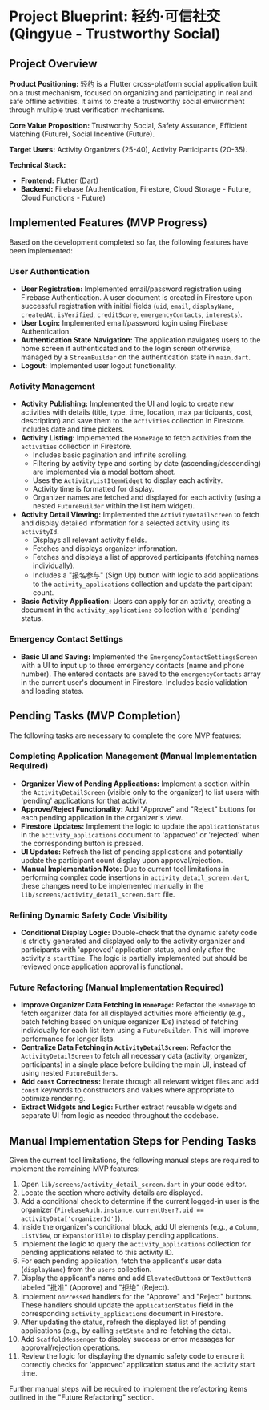 # Project Blueprint: 轻约·可信社交 (Qingyue - Trustworthy Social)

## Project Overview

**Product Positioning:** 轻约 is a Flutter cross-platform social application built on a trust mechanism, focused on organizing and participating in real and safe offline activities. It aims to create a trustworthy social environment through multiple trust verification mechanisms.

**Core Value Proposition:** Trustworthy Social, Safety Assurance, Efficient Matching (Future), Social Incentive (Future).

**Target Users:** Activity Organizers (25-40), Activity Participants (20-35).

**Technical Stack:**
*   **Frontend:** Flutter (Dart)
*   **Backend:** Firebase (Authentication, Firestore, Cloud Storage - Future, Cloud Functions - Future)

## Implemented Features (MVP Progress)

Based on the development completed so far, the following features have been implemented:

### User Authentication

*   **User Registration:** Implemented email/password registration using Firebase Authentication. A user document is created in Firestore upon successful registration with initial fields (`uid`, `email`, `displayName`, `createdAt`, `isVerified`, `creditScore`, `emergencyContacts`, `interests`).
*   **User Login:** Implemented email/password login using Firebase Authentication.
*   **Authentication State Navigation:** The application navigates users to the home screen if authenticated and to the login screen otherwise, managed by a `StreamBuilder` on the authentication state in `main.dart`.
*   **Logout:** Implemented user logout functionality.

### Activity Management

*   **Activity Publishing:** Implemented the UI and logic to create new activities with details (title, type, time, location, max participants, cost, description) and save them to the `activities` collection in Firestore. Includes date and time pickers.
*   **Activity Listing:** Implemented the `HomePage` to fetch activities from the `activities` collection in Firestore.
    *   Includes basic pagination and infinite scrolling.
    *   Filtering by activity type and sorting by date (ascending/descending) are implemented via a modal bottom sheet.
    *   Uses the `ActivityListItemWidget` to display each activity.
    *   Activity time is formatted for display.
    *   Organizer names are fetched and displayed for each activity (using a nested `FutureBuilder` within the list item widget).
*   **Activity Detail Viewing:** Implemented the `ActivityDetailScreen` to fetch and display detailed information for a selected activity using its `activityId`.
    *   Displays all relevant activity fields.
    *   Fetches and displays organizer information.
    *   Fetches and displays a list of approved participants (fetching names individually).
    *   Includes a "报名参与" (Sign Up) button with logic to add applications to the `activity_applications` collection and update the participant count.
*   **Basic Activity Application:** Users can apply for an activity, creating a document in the `activity_applications` collection with a 'pending' status.

### Emergency Contact Settings

*   **Basic UI and Saving:** Implemented the `EmergencyContactSettingsScreen` with a UI to input up to three emergency contacts (name and phone number). The entered contacts are saved to the `emergencyContacts` array in the current user's document in Firestore. Includes basic validation and loading states.

## Pending Tasks (MVP Completion)

The following tasks are necessary to complete the core MVP features:

### Completing Application Management (Manual Implementation Required)

*   **Organizer View of Pending Applications:** Implement a section within the `ActivityDetailScreen` (visible only to the organizer) to list users with 'pending' applications for that activity.
*   **Approve/Reject Functionality:** Add "Approve" and "Reject" buttons for each pending application in the organizer's view.
*   **Firestore Updates:** Implement the logic to update the `applicationStatus` in the `activity_applications` document to 'approved' or 'rejected' when the corresponding button is pressed.
*   **UI Updates:** Refresh the list of pending applications and potentially update the participant count display upon approval/rejection.
*   **Manual Implementation Note:** Due to current tool limitations in performing complex code insertions in `activity_detail_screen.dart`, these changes need to be implemented manually in the `lib/screens/activity_detail_screen.dart` file.

### Refining Dynamic Safety Code Visibility

*   **Conditional Display Logic:** Double-check that the dynamic safety code is strictly generated and displayed only to the activity organizer and participants with 'approved' application status, and only after the activity's `startTime`. The logic is partially implemented but should be reviewed once application approval is functional.

### Future Refactoring (Manual Implementation Required)

*   **Improve Organizer Data Fetching in `HomePage`:** Refactor the `HomePage` to fetch organizer data for all displayed activities more efficiently (e.g., batch fetching based on unique organizer IDs) instead of fetching individually for each list item using a `FutureBuilder`. This will improve performance for longer lists.
*   **Centralize Data Fetching in `ActivityDetailScreen`:** Refactor the `ActivityDetailScreen` to fetch all necessary data (activity, organizer, participants) in a single place before building the main UI, instead of using nested `FutureBuilder`s.
*   **Add `const` Correctness:** Iterate through all relevant widget files and add `const` keywords to constructors and values where appropriate to optimize rendering.
*   **Extract Widgets and Logic:** Further extract reusable widgets and separate UI from logic as needed throughout the codebase.

## Manual Implementation Steps for Pending Tasks

Given the current tool limitations, the following manual steps are required to implement the remaining MVP features:

1.  Open `lib/screens/activity_detail_screen.dart` in your code editor.
2.  Locate the section where activity details are displayed.
3.  Add a conditional check to determine if the current logged-in user is the organizer (`FirebaseAuth.instance.currentUser?.uid == activityData['organizerId']`).
4.  Inside the organizer's conditional block, add UI elements (e.g., a `Column`, `ListView`, or `ExpansionTile`) to display pending applications.
5.  Implement the logic to query the `activity_applications` collection for pending applications related to this activity ID.
6.  For each pending application, fetch the applicant's user data (`displayName`) from the `users` collection.
7.  Display the applicant's name and add `ElevatedButton`s or `TextButton`s labeled "批准" (Approve) and "拒绝" (Reject).
8.  Implement `onPressed` handlers for the "Approve" and "Reject" buttons. These handlers should update the `applicationStatus` field in the corresponding `activity_applications` document in Firestore.
9.  After updating the status, refresh the displayed list of pending applications (e.g., by calling `setState` and re-fetching the data).
10. Add `ScaffoldMessenger` to display success or error messages for approval/rejection operations.
11. Review the logic for displaying the dynamic safety code to ensure it correctly checks for 'approved' application status and the activity start time.

Further manual steps will be required to implement the refactoring items outlined in the "Future Refactoring" section.